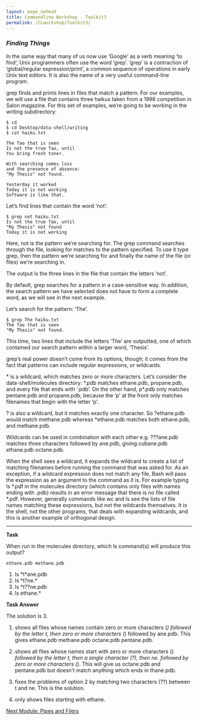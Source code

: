 ```yaml
---
layout: page_nohead
title: Commandline Workshop - Toolkit3
permalink: /CLworkshop/Toolkit3/
---
```


### _Finding Things_

In the same way that many of us now use ‘Google’ as a verb meaning ‘to find’, Unix programmers often use the word ‘grep’. ‘grep’ is a contraction of ‘global/regular expression/print’, a common sequence of operations in early Unix text editors. It is also the name of a very useful command-line program.

grep finds and prints lines in files that match a pattern. For our examples, we will use a file that contains three haikus taken from a 1998 competition in Salon magazine. For this set of examples, we’re going to be working in the writing subdirectory:

```shell
$ cd
$ cd Desktop/data-shell/writing
$ cat haiku.txt

The Tao that is seen
Is not the true Tao, until
You bring fresh toner.

With searching comes loss
and the presence of absence:
"My Thesis" not found.

Yesterday it worked
Today it is not working
Software is like that.
```

Let’s find lines that contain the word ‘not’:

```shell
$ grep not haiku.txt
Is not the true Tao, until
"My Thesis" not found
Today it is not working
```

Here, not is the pattern we’re searching for. The grep command searches through the file, looking for matches to the pattern specified. To use it type grep, then the pattern we’re searching for and finally the name of the file (or files) we’re searching in.

The output is the three lines in the file that contain the letters ‘not’.

By default, grep searches for a pattern in a case-sensitive way. In addition, the search pattern we have selected does not have to form a complete word, as we will see in the next example.

Let’s search for the pattern: ‘The’.

```shell
$ grep The haiku.txt
The Tao that is seen
"My Thesis" not found.
```
This time, two lines that include the letters ‘The’ are outputted, one of which contained our search pattern within a larger word, ‘Thesis’.

grep’s real power doesn’t come from its options, though; it comes from the fact that patterns can include regular expressions, or wildcards.

\* is a wildcard, which matches zero or more characters. Let’s consider the data-shell/molecules directory: \*.pdb matches ethane.pdb, propane.pdb, and every file that ends with ‘.pdb’. On the other hand, p*.pdb only matches pentane.pdb and propane.pdb, because the ‘p’ at the front only matches filenames that begin with the letter ‘p’.

? is also a wildcard, but it matches exactly one character. So ?ethane.pdb would match methane.pdb whereas *ethane.pdb matches both ethane.pdb, and methane.pdb.

Wildcards can be used in combination with each other e.g. ???ane.pdb matches three characters followed by ane.pdb, giving cubane.pdb ethane.pdb octane.pdb.

When the shell sees a wildcard, it expands the wildcard to create a list of matching filenames before running the command that was asked for. As an exception, if a wildcard expression does not match any file, Bash will pass the expression as an argument to the command as it is. For example typing ls \*.pdf in the molecules directory (which contains only files with names ending with .pdb) results in an error message that there is no file called *.pdf. However, generally commands like wc and ls see the lists of file names matching these expressions, but not the wildcards themselves. It is the shell, not the other programs, that deals with expanding wildcards, and this is another example of orthogonal design.

------

__Task__

When run in the molecules directory, which ls command(s) will produce this output?

```shell
ethane.pdb methane.pdb
``` 

1. ls \*t\*ane.pdb
2. ls \*t?ne.\*
3. ls \*t??ne.pdb
4. ls ethane.\*


__Task Answer__

The solution is 3.

1. shows all files whose names contain zero or more characters (*) followed by the letter t, then zero or more characters (*) followed by ane.pdb. This gives ethane.pdb methane.pdb octane.pdb pentane.pdb.

2. shows all files whose names start with zero or more characters (*) followed by the letter t, then a single character (?), then ne. followed by zero or more characters (*). This will give us octane.pdb and pentane.pdb but doesn’t match anything which ends in thane.pdb.

3. fixes the problems of option 2 by matching two characters (??) between t and ne. This is the solution.

4. only shows files starting with ethane.


[Next Module: Pipes and Filers](/CLworkshop/Toolkit4/)

